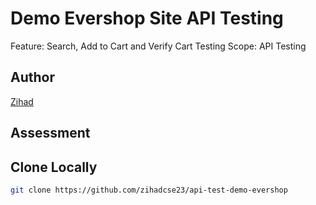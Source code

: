 # Demo Evershop Site API Testing

Feature: Search, Add to Cart and Verify Cart
Testing Scope: API Testing

## Author
[Zihad](https://github.com/zihadcse23)


## Assessment

## Clone Locally
```bash 
git clone https://github.com/zihadcse23/api-test-demo-evershop
```
